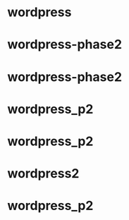 # wordpress
# wordpress-phase2
# wordpress-phase2
# wordpress_p2
# wordpress_p2
# wordpress2
# wordpress_p2
